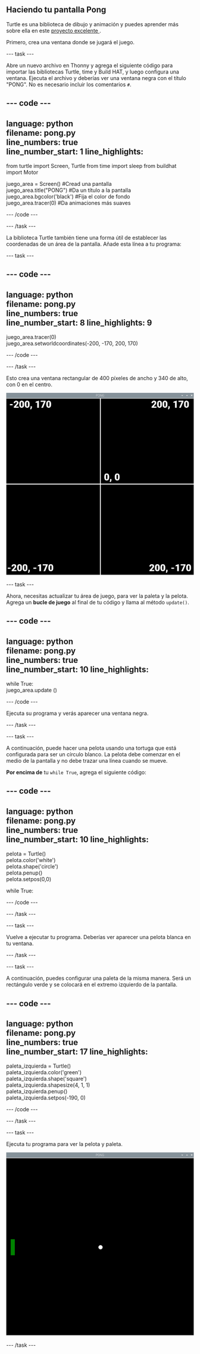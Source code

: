 ## Haciendo tu pantalla Pong

Turtle es una biblioteca de dibujo y animación y puedes aprender más sobre ella en este [proyecto excelente ](https://projects.raspberrypi.org/es-ES/projects/turtle-race).


Primero, crea una ventana donde se jugará el juego.

--- task ---

Abre un nuevo archivo en Thonny y agrega el siguiente código para importar las bibliotecas Turtle, time y Build HAT, y luego configura una ventana. Ejecuta el archivo y deberías ver una ventana negra con el título "PONG". No es necesario incluir los comentarios `#`.

--- code ---
---
language: python   
filename: pong.py   
line_numbers: true   
line_number_start: 1
line_highlights:
---

from turtle import Screen, Turtle 
from time import sleep 
from buildhat import Motor

juego_area = Screen() #Cread una pantalla   
juego_area.title("PONG") #Da un título a la pantalla   
juego_area.bgcolor('black') #Fija el color de fondo   
juego_area.tracer(0) #Da animaciones más suaves

--- /code ---

--- /task ---

La biblioteca Turtle también tiene una forma útil de establecer las coordenadas de un área de la pantalla. Añade esta línea a tu programa:

--- task ---

--- code ---
---
language: python   
filename: pong.py   
line_numbers: true   
line_number_start: 8
line_highlights: 9
---

juego_area.tracer(0)   
juego_area.setworldcoordinates(-200, -170, 200, 170)

--- /code ---

--- /task ---

Esto crea una ventana rectangular de 400 píxeles de ancho y 340 de alto, con 0 en el centro.

![Una captura de pantalla de la ventana del juego, que muestra las coordenadas de cada esquina y el centro. La parte superior izquierda es -200,170, la parte superior derecha es 200,170, la parte inferior izquierda es -200, -170 y la parte inferior derecha es 200, -170. El centro es 0,0.](images/coords.png)

--- task ---

Ahora, necesitas actualizar tu área de juego, para ver la paleta y la pelota. Agrega un **bucle de juego** al final de tu código y llama al método `update()`.

--- code ---
---
language: python   
filename: pong.py   
line_numbers: true   
line_number_start: 10
line_highlights:
---

while True:   
    juego_area.update ()

--- /code ---

Ejecuta su programa y verás aparecer una ventana negra.

--- /task ---

--- task ---

A continuación, puede hacer una pelota usando una tortuga que está configurada para ser un círculo blanco. La pelota debe comenzar en el medio de la pantalla y no debe trazar una línea cuando se mueve.

**Por encima de** tu `while True`, agrega el siguiente código:

--- code ---
---
language: python   
filename: pong.py   
line_numbers: true   
line_number_start: 10
line_highlights:
---

pelota = Turtle()   
pelota.color('white')   
pelota.shape('circle')   
pelota.penup()   
pelota.setpos(0,0)

while True:

--- /code ---

--- /task ---

--- task ---

Vuelve a ejecutar tu programa. Deberías ver aparecer una pelota blanca en tu ventana.

--- /task ---

--- task ---

A continuación, puedes configurar una paleta de la misma manera. Será un rectángulo verde y se colocará en el extremo izquierdo de la pantalla.

--- code ---
---
language: python   
filename: pong.py   
line_numbers: true   
line_number_start: 17
line_highlights:
---

paleta_izquierda = Turtle()   
paleta_izquierda.color('green')   
paleta_izquierda.shape('square')   
paleta_izquierda.shapesize(4, 1, 1)   
paleta_izquierda.penup()   
paleta_izquierda.setpos(-190, 0)

--- /code ---

--- /task ---

--- task ---

Ejecuta tu programa para ver la pelota y paleta.

![Una pelota blanca en el centro de una ventana negra, con una paleta verde en el extremo izquierdo.](images/pong_static.png)

--- /task ---
